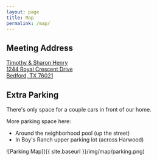 ```yaml
---
layout: page
title: Map
permalink: /map/
---
```


## Meeting Address

<a href="https://www.google.com/maps/dir/My+Location/1244+Royal+Crescent+Drive+Bedford+TX+76021" target="_blank">
Timothy & Sharon Henry <br>
1244 Royal Crescent Drive <br>
Bedford, TX 76021
</a>

## Extra Parking

There's only space for a couple cars in front of our home.

More parking space here:

- Around the neighborhood pool (up the street)
- In Boy's Ranch upper parking lot (across Harwood)

![Parking Map]({{ site.baseurl }}/img/map/parking.png)


<!-- <script src='https://maps.googleapis.com/maps/api/js?v=3.exp&key=AIzaSyBbw2s0ZyqB8PT_lZH-UNlOyyxu_ubZMFc'></script><div style='overflow:hidden;height:400px;width:100%;'><div id='gmap_canvas' style='height:400px;width:100%;'></div><style>#gmap_canvas img{max-width:none!important;background:none!important}</style></div> <a href='https://embed-map.org/'>google widgets</a> <script type='text/javascript' src='https://embedmaps.com/google-maps-authorization/script.js?id=9dd3d139748d4f3af1017feb1a95c9bc56406a85'></script><script type='text/javascript'>function init_map(){var myOptions = {zoom:12,center:new google.maps.LatLng(32.8535523,-97.14831709999999),mapTypeId: google.maps.MapTypeId.ROADMAP};map = new google.maps.Map(document.getElementById('gmap_canvas'), myOptions);marker = new google.maps.Marker({map: map,position: new google.maps.LatLng(32.8535523,-97.14831709999999)});infowindow = new google.maps.InfoWindow({content:'<strong>Exhale HEB Meeting Location</strong><br>1244 Royal Crescent Drive<br>76021 Bedford<br>'});google.maps.event.addListener(marker, 'click', function(){infowindow.open(map,marker);});infowindow.open(map,marker);}google.maps.event.addDomListener(window, 'load', init_map);</script> -->